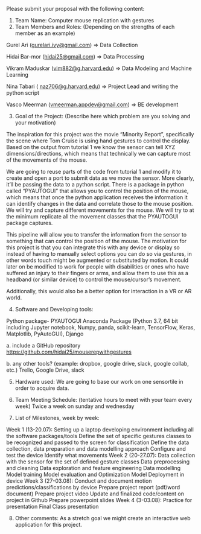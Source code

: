 Please submit your proposal with the following content:
1. Team Name:
Computer mouse replication with gestures
2. Team Members and Roles: (Depending on the strengths of each member as an example)

Gurel Ari (gurelari.ivy@gmail.com) => Data Collection

Hidai Bar-mor (hidai25@gmail.com) => Data Processing

Vikram Maduskar (vim882@g.harvard.edu) => Data Modeling and Machine Learning

Nina Tabari ( naz706@g.harvard.edu) => Project Lead and writing the python script

Vasco Meerman (vmeerman.appdev@gmail.com) => BE development  

3. Goal of the Project: (Describe here which problem are you solving and your motivation)

The inspiration for this project was the movie “Minority Report”, specifically the scene where Tom Cruise is using hand gestures to control the display.
Based on the output from tutorial 1 we know the sensor can tell XYZ dimensions/directions, which means that technically we can capture most of the movements of the mouse.

We are going to reuse parts of the code from tutorial 1 and modify it to create and open a port to submit data as we move the sensor. More clearly, it’ll be passing the data to a python script. There is a package in python called “PYAUTOGUI” that allows you to control the position of the mouse, which means that once the python application receives the information it can identify changes in the data and correlate those to the mouse position. We will try and capture different movements for the mouse. We will try to at the minimum replicate all the movement classes that the PYAUTOGUI package captures.

This pipeline will allow you to transfer the information from the sensor to something that can control the position of the mouse. The motivation for this project is that you can integrate this with any device or display so instead of having to manually select options you can do so via gestures, in other words touch might be augmented or substituted by motion. It could later on be modified to work for people with disabilities or ones who have suffered an injury to their fingers or arms, and allow them to use this as a headband (or similar device) to control the mouse/cursor’s movement.

Additionally, this would also be a better option for interaction in a VR or AR world.


4. Software and Developing tools:

Python package- PYAUTOGUI
Anaconda Package (Python 3.7, 64 bit including Jupyter notebook, Numpy, panda, scikit-learn, TensorFlow, Keras, Matplotlib, PyAutoGUI), Django

a. include a GitHub repository
https://github.com/hidai25/mouserepwithgestures

b. any other tools? (example: dropbox, google drive, slack, google collab, etc.)
Trello, Google Drive, slack

5. Hardware used:
We are going to base our work on one sensortile in order to acquire data.

6. Team Meeting Schedule: (tentative hours to meet with your team every week)
Twice a week on sunday and wednesday

7. List of Milestones, week by week:

Week 1 (13-20.07):
Setting up a laptop developing environment including all the software packages/tools
Define the set of specific gestures classes to be recognized and passed to the screen for classification
Define the data collection, data preparation and data modelling approach
Configure and test the device
Identify what movements
Week 2 (20-27.07):
Data collection with the sensor for the set of defined gesture classes
Data preprocessing and cleaning
Data exploration and feature engineering
Data modelling
Model training
Model evaluation and Optimization
Model Deployment in device
Week 3 (27-03.08):
Conduct and document motion predictions/classifications by device
Prepare project report (pdf/word document)
Prepare project video
Update and finalized code/content on project in Github
Prepare powerpoint slides
Week 4 (3-03.08):
Practice for presentation
Final Class presentation

8. Other comments:
As a stretch goal we might create an interactive web application for this project.
